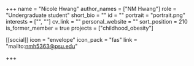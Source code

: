+++
name = "Nicole Hwang"
author_names = ["NM Hwang"]
role = "Undergraduate student"
short_bio = ""
id = ""
portrait = "portrait.png"
interests = ["", ""]
cv_link = ""
personal_website = ""
sort_position = 210
is_former_member = true
projects = ["childhood_obesity"]

[[social]]
    icon = "envelope"
    icon_pack = "fas"
    link = "mailto:nmh5363@psu.edu"

+++

